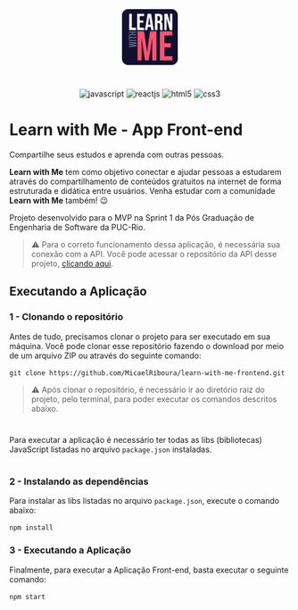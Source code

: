 <p align="center" style="margin: 40px 0">
    <img src="./doc-images/logo.svg" height="100px">
</p>

<div align="center">

![javascript](https://img.shields.io/badge/JavaScript-F7DF1E?style=for-the-badge&logo=javascript&logoColor=black)
![reactjs](https://img.shields.io/badge/React-20232A?style=for-the-badge&logo=react&logoColor=61DAFB)
![html5](https://img.shields.io/badge/HTML5-E34F26?style=for-the-badge&logo=html5&logoColor=white)
![css3](https://img.shields.io/badge/CSS3-1572B6?style=for-the-badge&logo=css3&logoColor=white)

</div>

# Learn with Me - App Front-end

Compartilhe seus estudos e aprenda com outras pessoas.

**Learn with Me** tem como objetivo conectar e ajudar pessoas a estudarem através do compartilhamento de conteúdos gratuitos na internet de forma estruturada e didática entre usuários. Venha estudar com a comunidade **Learn with Me** também! 😉

Projeto desenvolvido para o MVP na Sprint 1 da Pós Graduação de Engenharia de Software da PUC-Rio.

> ⚠️ Para o correto funcionamento dessa aplicação, é necessária sua conexão com a API. Você pode acessar o repositório da API desse projeto, [clicando aqui](https://github.com/MicaelRiboura/learn-with-me-api).

## Executando a Aplicação


### 1 - Clonando o repositório
Antes de tudo, precisamos clonar o projeto para ser executado em sua máquina. Você pode clonar esse repositório fazendo o download por meio de um arquivo ZIP ou através do seguinte comando:

```
git clone https://github.com/MicaelRiboura/learn-with-me-frontend.git
```

> ⚠️ Após clonar o repositório, é necessário ir ao diretório raiz do projeto, pelo terminal, para poder executar os comandos descritos abaixo.

#

Para executar a aplicação é necessário ter todas as libs (bibliotecas) JavaScript listadas no arquivo `package.json` instaladas. 

#

### 2 - Instalando as dependências

Para instalar as libs listadas no arquivo `package.json`, execute o comando abaixo:

```
npm install
```
### 3 - Executando a Aplicação
Finalmente, para executar a Aplicação Front-end, basta executar o seguinte comando:

```
npm start
```
